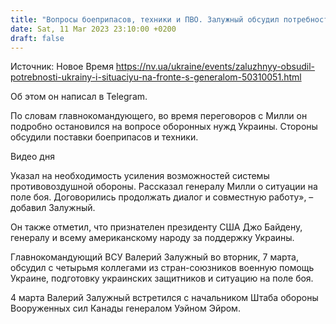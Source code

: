 ```yaml
---
title: "Вопросы боеприпасов, техники и ПВО. Залужный обсудил потребности Украины и ситуацию на фронте с генералом США"
date: Sat, 11 Mar 2023 23:10:00 +0200
draft: false
---
```

Источник: Новое Время https://nv.ua/ukraine/events/zaluzhnyy-obsudil-potrebnosti-ukrainy-i-situaciyu-na-fronte-s-generalom-50310051.html


Об этом он написал в Telegram.

По словам главнокомандующего, во время переговоров с Милли он подробно остановился на вопросе оборонных нужд Украины. Стороны обсудили поставки боеприпасов и техники.

  Видео дня   

Указал на необходимость усиления возможностей системы противовоздушной обороны. Рассказал генералу Милли о ситуации на поле боя. Договорились продолжать диалог и совместную работу», – добавил Залужный.

Он также отметил, что признателен президенту США Джо Байдену, генералу и всему американскому народу за поддержку Украины.

Главнокомандующий ВСУ Валерий Залужный во вторник, 7 марта, обсудил с четырьмя коллегами из стран-союзников военную помощь Украине, подготовку украинских защитников и ситуацию на поле боя.

4 марта Валерий Залужный встретился с начальником Штаба обороны Вооруженных сил Канады генералом Уэйном Эйром.
